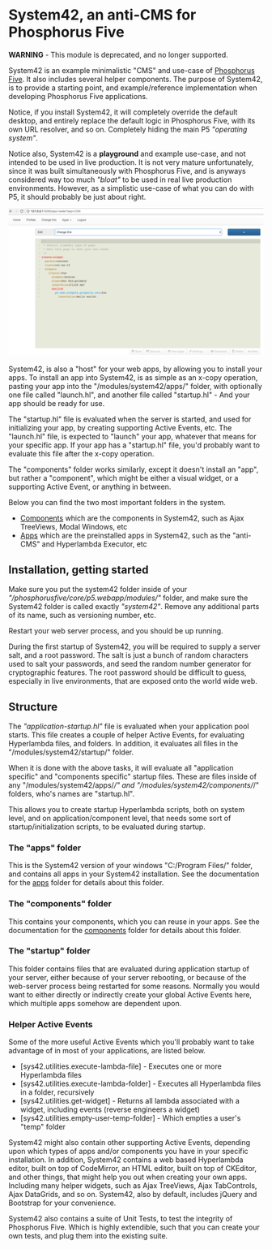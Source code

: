 
System42, an anti-CMS for Phosphorus Five
========

**WARNING** - This module is deprecated, and no longer supported.

System42 is an example minimalistic "CMS" and use-case of [Phosphorus Five](https://github.com/polterguy/phosphorusfive).
It also includes several helper components. The purpose of System42, is to provide a starting point, 
and example/reference implementation when developing Phosphorus Five applications.

Notice, if you install System42, it will completely override the default desktop, and entirely replace the default
logic in Phosphorus Five, with its own URL resolver, and so on. Completely hiding the main P5 _"operating system"_.

Notice also, System42 is a __playground__ and example use-case, and not intended to be used in live production.
It is not very mature unfortunately, since it was built simultaneously with Phosphorus Five, and is anyways considered
way too much _"bloat"_ to be used in real live production environments. However, as a simplistic use-case of what you can
do with P5, it should probably be just about right.

![alt screenshot](screenshot.png)

System42, is also a "host" for your web apps, by allowing you to install your apps.
To install an app into System42, is as simple as an x-copy operation, pasting your app 
into the "/modules/system42/apps/" folder, with optionally one file called "launch.hl",
and another file called "startup.hl" - And your app should be ready for use.

The "startup.hl" file is evaluated when the server is started, and used for initializing
your app, by creating supporting Active Events, etc. The "launch.hl" file,
is expected to "launch" your app, whatever that means for your specific app.
If your app has a "startup.hl" file, you'd probably want to evaluate this file after the x-copy
operation.

The "components" folder works similarly, except it doesn't install an "app", but rather a "component", which
might be either a visual widget, or a supporting Active Event, or anything in between.

Below you can find the two most important folders in the system.

- [Components](components/) which are the components in System42, such as Ajax TreeViews, Modal Windows, etc
- [Apps](apps/) which are the preinstalled apps in System42, such as the "anti-CMS" and Hyperlambda Executor, etc

## Installation, getting started

Make sure you put the system42 folder inside of your _"/phosphorusfive/core/p5.webapp/modules/"_ folder, and make sure
the System42 folder is called exactly _"system42"_. Remove any additional parts of its name, such as versioning number, etc.

Restart your web server process, and you should be up running.

During the first startup of System42, you will be required to supply a server salt, and a root password. The salt is just a bunch
of random characters used to salt your passwords, and seed the random number generator for cryptographic features. The root
password should be difficult to guess, especially in live environments, that are exposed onto the world wide web.

## Structure

The _"application-startup.hl"_ file is evaluated when your application pool starts. This file creates a 
couple of helper Active Events, for evaluating Hyperlambda files, and folders. In addition, it evaluates 
all files in the "/modules/system42/startup/" folder.

When it is done with the above tasks, it will evaluate all "application specific" and "components specific"
startup files. These are files inside of any "/modules/system42/apps/*/" and "/modules/system42/components/*/" folders, 
who's names are "startup.hl".

This allows you to create startup Hyperlambda scripts, both on system level, and on application/component level, 
that needs some sort of startup/initialization scripts, to be evaluated during startup.

### The "apps" folder

This is the System42 version of your windows "C:/Program Files/" folder, and contains 
all apps in your System42 installation. See the documentation for the [apps](apps/)
folder for details about this folder.

### The "components" folder

This contains your components, which you can reuse in your apps. See the documentation for the [components](components/) 
folder for details about this folder.

### The "startup" folder

This folder contains files that are evaluated during application startup of your server, either because of your 
server rebooting, or because of the web-server process being restarted for some reasons. Normally you would want to either directly
or indirectly create your global Active Events here, which multiple apps somehow are dependent upon.

### Helper Active Events

Some of the more useful Active Events which you'll probably want to take advantage of in most of your applications, are listed below.

* [sys42.utilities.execute-lambda-file] - Executes one or more Hyperlambda files
* [sys42.utilities.execute-lambda-folder] - Executes all Hyperlambda files in a folder, recursively
* [sys42.utilities.get-widget] - Returns all lambda associated with a widget, including events (reverse engineers a widget)
* [sys42.utilities.empty-user-temp-folder] - Which empties a user's "temp" folder

System42 might also contain other supporting Active Events, depending upon which types of apps and/or components you have in your specific
installation. In addition, System42 contains a web based Hyperlambda editor, built on top of CodeMirror, an HTML editor,
built on top of CKEditor, and other things, that might help you out when creating your own apps. Including many helper widgets, such
as Ajax TreeViews, Ajax TabControls, Ajax DataGrids, and so on. System42, also by default, includes jQuery and Bootstrap for your
convenience.

System42 also contains a suite of Unit Tests, to test the integrity of Phosphorus Five. Which is highly extendible, such that you can 
create your own tests, and plug them into the existing suite.

